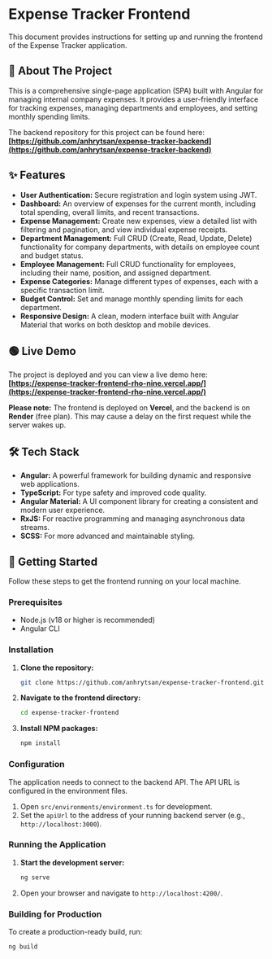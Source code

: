 # Expense Tracker Frontend

This document provides instructions for setting up and running the frontend of the Expense Tracker application.

## 📜 About The Project

This is a comprehensive single-page application (SPA) built with Angular for managing internal company expenses. It provides a user-friendly interface for tracking expenses, managing departments and employees, and setting monthly spending limits.

The backend repository for this project can be found here: **[https://github.com/anhrytsan/expense-tracker-backend](https://github.com/anhrytsan/expense-tracker-backend)**


## ✨ Features

- **User Authentication:** Secure registration and login system using JWT.
- **Dashboard:** An overview of expenses for the current month, including total spending, overall limits, and recent transactions.
- **Expense Management:** Create new expenses, view a detailed list with filtering and pagination, and view individual expense receipts.
- **Department Management:** Full CRUD (Create, Read, Update, Delete) functionality for company departments, with details on employee count and budget status.
- **Employee Management:** Full CRUD functionality for employees, including their name, position, and assigned department.
- **Expense Categories:** Manage different types of expenses, each with a specific transaction limit.
- **Budget Control:** Set and manage monthly spending limits for each department.
- **Responsive Design:** A clean, modern interface built with Angular Material that works on both desktop and mobile devices.

## 🟢 Live Demo

The project is deployed and you can view a live demo here: **[https://expense-tracker-frontend-rho-nine.vercel.app/](https://expense-tracker-frontend-rho-nine.vercel.app/)**

**Please note:** The frontend is deployed on **Vercel**, and the backend is on **Render** (free plan). This may cause a delay on the first request while the server wakes up.

## 🛠️ Tech Stack

- **Angular:** A powerful framework for building dynamic and responsive web applications.
- **TypeScript:** For type safety and improved code quality.
- **Angular Material:** A UI component library for creating a consistent and modern user experience.
- **RxJS:** For reactive programming and managing asynchronous data streams.
- **SCSS:** For more advanced and maintainable styling.

## 🚀 Getting Started

Follow these steps to get the frontend running on your local machine.

### Prerequisites

- Node.js (v18 or higher is recommended)
- Angular CLI

### Installation

1.  **Clone the repository:**
    ```bash
    git clone https://github.com/anhrytsan/expense-tracker-frontend.git
    ```
2.  **Navigate to the frontend directory:**
    ```bash
    cd expense-tracker-frontend
    ```
3.  **Install NPM packages:**
    ```bash
    npm install
    ```

### Configuration

The application needs to connect to the backend API. The API URL is configured in the environment files.

1.  Open `src/environments/environment.ts` for development.
2.  Set the `apiUrl` to the address of your running backend server (e.g., `http://localhost:3000`).

### Running the Application

1.  **Start the development server:**
    ```bash
    ng serve
    ```
2.  Open your browser and navigate to `http://localhost:4200/`.

### Building for Production

To create a production-ready build, run:

```bash
ng build
